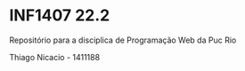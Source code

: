# INF1407 22.2

Repositório para a disciplica de Programação Web da Puc Rio

Thiago Nicacio - 1411188